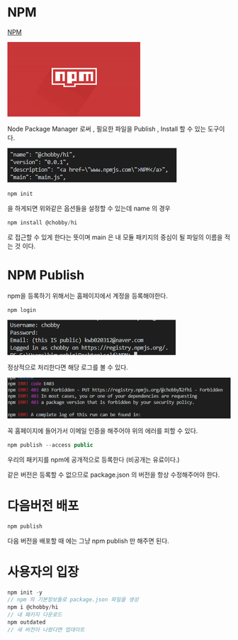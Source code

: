 # NPM

<a href="www.npmjs.com">NPM</a>

<img src="./gitImages/npm_logo.png">

Node Package Manager 로써 , 필요한 파일을 Publish , Install 할 수 있는 도구이다.

<img src="./gitImages/npm_init.PNG">

```javascript
npm init
```

을 하게되면 위와같은 옵션들을 설정할 수 있는데
name 의 경우

```javascript
npm install @chobby/hi
```

로 접근할 수 있게 한다는 뜻이며 main 은 내 모듈 패키지의 중심이 될 파일의 이름을 적는 것 이다.

# NPM Publish

npm을 등록하기 위해서는 홈페이지에서 계정을 등록해야한다.

```javascript
npm login
```

<img src="./gitImages/npm_login.PNG">

정상적으로 처리한다면 해당 로그를 볼 수 있다.

<img src="./gitImages/npm_auth_error.PNG">

꼭 홈페이지에 들어가서 이메일 인증을 해주어야 위의 에러를 피할 수 있다.

```javascript
npm publish --access public
```

우리의 패키지를 npm에 공개적으로 등록한다
(비공개는 유료이다.)

같은 버전은 등록할 수 없으므로 package.json 의 버전을 항상 수정해주어야 한다.

# 다음버전 배포

```javascript
npm publish
```

다음 버전을 배포할 때 에는 그냥 npm publish 만 해주면 된다.

# 사용자의 입장

```javascript
npm init -y
// npm 의 기본정보들로 package.json 파일을 생성
npm i @chobby/hi
// 내 패키지 다운로드
npm outdated
// 새 버전이 나왔다면 업데이트
```
